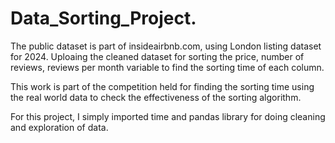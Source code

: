 # Data_Sorting_Project.

The public dataset is part of insideairbnb.com, using London listing dataset for 2024. 
Uploaing the cleaned dataset for sorting the price, number of reviews, reviews per month variable to find the sorting time of each column.

This work is part of the competition held for finding the sorting time using the real world data to check the effectiveness of the sorting algorithm.

For this project, I simply imported time and pandas library for doing cleaning and exploration of data.
